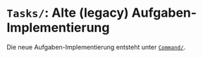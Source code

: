 # `Tasks/`: Alte (legacy) Aufgaben-Implementierung

Die neue Aufgaben-Implementierung entsteht unter [`Command/`](../Command/).
